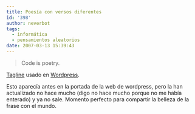 ```yaml
---
title: Poesía con versos diferentes
id: '398'
author: neverbot
tags:
  - informática
  - pensamientos aleatorios
date: 2007-03-13 15:39:43
---
```


> Code is poetry.

[Tagline](http://en.wikipedia.org/wiki/Tagline) usado en [Wordpress](http://wordpress.com/).

Esto aparecía antes en la portada de la web de wordpress, pero la han actualizado no hace mucho (digo no hace mucho porque no me había enterado) y ya no sale. Momento perfecto para compartir la belleza de la frase con el mundo.